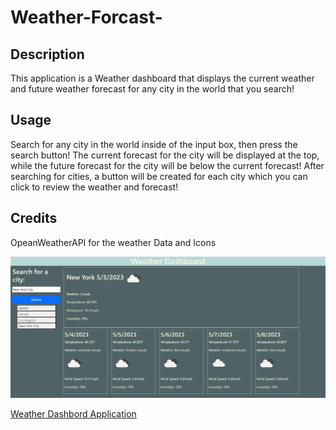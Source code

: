 # Weather-Forcast-

## Description

This application is a Weather dashboard that displays the current weather and future weather forecast for any city in the world that you search!

## Usage

Search for any city in the world inside of the input box, then press the search button! The current forecast for the city will be displayed at the top, while the future forecast for the city will be below the current forecast! After searching for cities, a  button will be created for each city which you can click to review the weather and forecast!

## Credits

OpeanWeatherAPI for the weather Data and Icons

![Weather Forecast](assets/Screenshot%20(122).png)

[Weather Dashbord Application](https://dksolomon.github.io/Weather-Dashboard/)